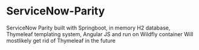 # ServiceNow-Parity
ServiceNow Parity built with Springboot, in memory H2 database, Thymeleaf templating system, Angular JS and run on Wildfly container
Will mostlikely get rid of Thymeleaf in the future